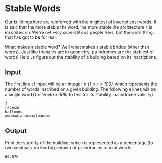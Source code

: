 # Stable Words

Our buildings here are reinforced with the mightest of inscriptions: words. It is said that the more stable the word, the more stable the architecture it is inscribed on. We're not very superstitious people here, but the word thing, that has got to be for real.

What makes a stable word? Well what makes a stable bridge (other than words). Just like triangles are to geometry, palindromes are the stablest of words! Help us figure out the stability of a building based on its inscriptions.

## Input

The first line of input will be an integer, _n (1 ≤ n ≤ 100)_, which represents the number of words inscribed on a given building. The following _n_ lines will be a single word _(1 ≤ length ≤ 100)_ to test for its stability (palindrome validity)

```
3
racecar
balloons
amanaplanacanalpanama
```

## Output

Print the stability of the building, which is represented as a percentage (to two decimals, no leading zeroes) of palindromes to total words

```
66.67%
```
